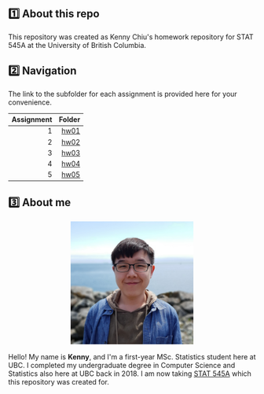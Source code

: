 ## :one: About this repo

This repository was created as Kenny Chiu's homework repository for STAT 545A at the University of British Columbia.


## :two: Navigation

The link to the subfolder for each assignment is provided here for your convenience.

| Assignment | Folder |
| ---: | ---: |
| 1 | [hw01](https://github.com/STAT545-UBC-hw-2019-20/stat545-hw-chiukenny/tree/master/hw01) |
| 2 | [hw02](https://github.com/STAT545-UBC-hw-2019-20/stat545-hw-chiukenny/tree/master/hw02) |
| 3 | [hw03](https://github.com/STAT545-UBC-hw-2019-20/stat545-hw-chiukenny/tree/master/hw03) |
| 4 | [hw04](https://github.com/STAT545-UBC-hw-2019-20/stat545-hw-chiukenny/tree/master/hw04) |
| 5 | [hw05](https://github.com/STAT545-UBC-hw-2019-20/stat545-hw-chiukenny/tree/master/hw05) |


## :three: About me

<p align="center">
  <img width="250" height="250" src="/images/kenny.jpg">
</p>

Hello! My name is **Kenny**, and I'm a first-year MSc. Statistics student here at UBC. I completed my undergraduate degree in Computer Science and Statistics also here at UBC back in 2018. I am now taking [STAT 545A](https://stat545.stat.ubc.ca/) which this repository was created for.
